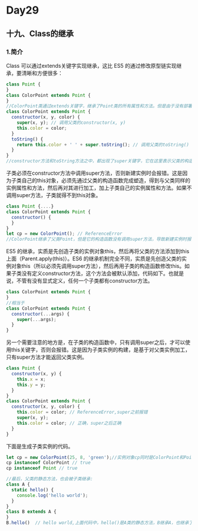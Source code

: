 # Day29
## 十九、Class的继承
### 1.简介
  Class 可以通过extends关键字实现继承，这比 ES5 的通过修改原型链实现继承，要清晰和方便很多：
```javascript
class Point {
}
class ColorPoint extends Point {
}
//ColorPoint类通过extends关键字，继承了Point类的所有属性和方法。但是由于没有部署任何代码，所以这两个类完全一样，等于复制了一个Point类。然后在ColorPoint内部加上代码。
class ColorPoint extends Point {
  constructor(x, y, color) {
    super(x, y); // 调用父类的constructor(x, y)
    this.color = color;
  }
  toString() {
    return this.color + ' ' + super.toString(); // 调用父类的toString()
  }
}
//constructor方法和toString方法之中，都出现了super关键字，它在这里表示父类的构造函数，用来新建父类的this对象。
```
  子类必须在constructor方法中调用super方法，否则新建实例时会报错。这是因为子类自己的this对象，必须先通过父类的构造函数完成塑造，得到与父类同样的实例属性和方法，然后再对其进行加工，加上子类自己的实例属性和方法。如果不调用super方法，子类就得不到this对象。
```javascript
class Point {....}
class ColorPoint extends Point {
  constructor() {
  }
}
let cp = new ColorPoint(); // ReferenceError
//ColorPoint继承了父类Point，但是它的构造函数没有调用super方法，导致新建实例时报错。
```
  ES5 的继承，实质是先创造子类的实例对象this，然后再将父类的方法添加到this上面（Parent.apply(this)）。ES6 的继承机制完全不同，实质是先创造父类的实例对象this（所以必须先调用super方法），然后再用子类的构造函数修改this。如果子类没有定义constructor方法，这个方法会被默认添加，代码如下。也就是说，不管有没有显式定义，任何一个子类都有constructor方法。
```javascript
class ColorPoint extends Point {
}
//相当于
class ColorPoint extends Point {
  constructor(...args) {
    super(...args);
  }
}
```
  另一个需要注意的地方是，在子类的构造函数中，只有调用super之后，才可以使用this关键字，否则会报错。这是因为子类实例的构建，是基于对父类实例加工，只有super方法才能返回父类实例。
```javascript
class Point {
  constructor(x, y) {
    this.x = x;
    this.y = y;
  }
}
class ColorPoint extends Point {
  constructor(x, y, color) {
    this.color = color; // ReferenceError,super之前报错
    super(x, y);
    this.color = color; // 正确，super之后正确
  }
}
```
  下面是生成子类实例的代码。
```javascript
let cp = new ColorPoint(25, 8, 'green');//实例对象cp同时是ColorPoint和Point两个类的实例
cp instanceof ColorPoint // true
cp instanceof Point // true

//最后，父类的静态方法，也会被子类继承:
class A {
  static hello() {
    console.log('hello world');
  }
}
class B extends A {
}
B.hello()  // hello world,上面代码中，hello()是A类的静态方法，B继承A，也继承了A的静态方法。
```






















